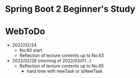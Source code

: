 # Spring Boot 2 Beginner's Study
# WebToDo

- 2022/02/24
	- No.60 start<br>
	- Reflection of lecture contents up to No.63
- 2022/02/28 (morning of 2022/03/01...)
	- Reflection of lecture contents up to No.65
		- hard time with newTask or isNewTask
	